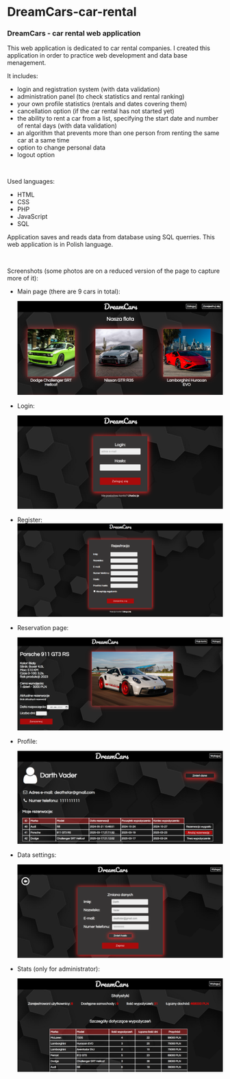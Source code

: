 # DreamCars-car-rental
### DreamCars - car rental web application

This web application is dedicated to car rental companies.
I created this application in order to practice web development and data base menagement.

It includes:
* login and registration system (with data validation)
* administration panel (to check statistics and rental ranking)
* your own profile statistics (rentals and dates covering them)
* cancellation option (if the car rental has not started yet)
* the ability to rent a car from a list, specifying the start date and number of rental days (with data validation)
* an algorithm that prevents more than one person from renting the same car at a same time
* option to change personal data
* logout option

<br>

Used languages:
* HTML
* CSS
* PHP
* JavaScript
* SQL

Application saves and reads data from database using SQL querries.
This web application is in Polish language.

<br>

Screenshots (some photos are on a reduced version of the page to capture more of it):

* Main page (there are 9 cars in total):

    ![main-page](./screenshots/main-page.png)

* Login:

    ![login](./screenshots/login.png)

* Register:
    ![register](./screenshots/register.png)

* Reservation page:

    ![reservation](./screenshots/reservation.png)

* Profile:
  
    ![profile](./screenshots/profile.png)

* Data settings:
  
    ![settings](./screenshots/settings.png)

* Stats (only for administrator):

    ![stats](./screenshots/stats.png)